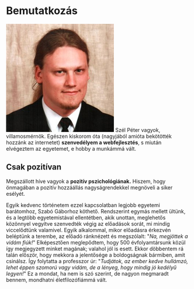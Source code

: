# Bemutatkozás

![Önarckép](Images/me.jpg)
Szél Péter vagyok, villamosmérnök. Egészen kiskorom óta (nagyjából amióta
bekötötték hozzánk az internetet) **szenvedélyem a webfejlesztés**, s
miután elvégeztem az egyetemet, e hobby a munkámmá vált.

## Csak pozitívan

Megszállott híve vagyok a **pozitív pszichológiának.** Hiszem, hogy
önmagában a pozitív hozzáállás nagyságrendekkel megnöveli a siker
esélyét.

Egyik kedvenc történetem ezzel kapcsolatban legjobb egyetemi barátomhoz,
Szabó Gáborhoz köthető. Rendszerint egymás mellett ültünk, és a legtöbb
egyetemistával ellentétben, akik unottan, meglehetős közönnyel vegyítve
szenvedték végig az előadások sorát, mi mindig viccelődtünk valamivel.
Egyik alkalommal, mikor előadásra érkezvén beléptünk a terembe, az
előadó ránknézett és megszólalt: "*Na, megjöttek a vidám fiúk!*"
Elképesztően meglepődtem, hogy 500 évfolyamtársunk közül így megjegyzett
minket magának; valahol jól is esett. Ekkor döbbentem rá talán először,
hogy mekkora a jelentősége a boldogságnak bármiben, amit csinálsz. Így
folytatta a professzor úr: "*Tudjátok, az ember kedve hullámzó, lehet
éppen szomorú vagy vidám, de a lényeg, hogy mindig jó kedélyű legyen!*"
Ez a mondat, ha nem is szó szerint, de nagyon megmaradt bennem,
mondhatni életfilozófiámmá vált.
